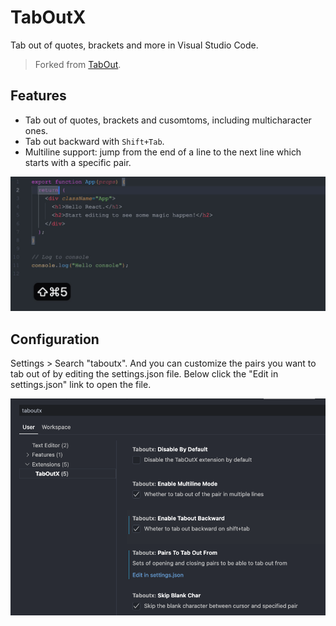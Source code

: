 # TabOutX

Tab out of quotes, brackets and more in Visual Studio Code.

> Forked from [TabOut](https://github.com/albertromkes/tabout/).

## Features

- Tab out of quotes, brackets and cusomtoms, including multicharacter ones.
- Tab out backward with `Shift+Tab`.
- Multiline support: jump from the end of a line to the next line which starts with a specific pair.

<img src="https://raw.githubusercontent.com/gaspardruan/taboutx/refs/heads/main/assets/taboutx-show.gif">

## Configuration

Settings > Search "taboutx". And you can customize the pairs you want to tab out of by editing the settings.json file.
Below click the "Edit in settings.json" link to open the file.

<img src="https://raw.githubusercontent.com/gaspardruan/taboutx/refs/heads/main/assets/taboutx-setting.png">
